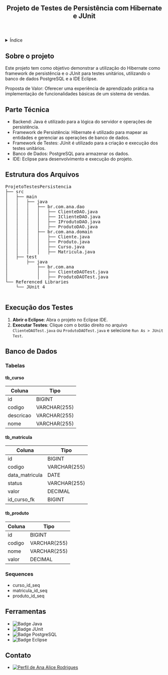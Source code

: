 <!DOCTYPE html>
<html lang="pt-br">
<head>
    <meta charset="UTF-8">
    <meta name="viewport" content="width=device-width, initial-scale=1.0">
    <meta name="description" content="Projeto de Testes de Persistência com Hibernate e JUnit">
    <meta name="keywords" content="Java, PostgreSQL, JUnit, Eclipse">
    <meta name="author" content="Ana Alice Rodrigues">

</head>
<body>

<header>
    <h2>Projeto de Testes de Persistência com Hibernate e JUnit</h2>
</header>

<details>
    <summary>Índice</summary>
    <ol>
        <li><a href="#sobre-o-projeto">Sobre o projeto</a></li>
        <li><a href="#parte-tecnica">Parte Técnica</a></li>
        <li><a href="#estrutura-dos-arquivos">Estrutura dos Arquivos</a></li>
        <li><a href="#execucao-dos-testes">Execução dos Testes</a></li>
        <li><a href="#banco-de-dados">Banco de Dados</a></li>
        <li><a href="#ferramentas">Ferramentas</a></li>
        <li><a href="#contato">Contato</a></li>
    </ol>
</details>

<section id="sobre-o-projeto">
    <h2>Sobre o projeto</h2>
    <p>
        Este projeto tem como objetivo demonstrar a utilização do Hibernate como framework de persistência e o JUnit para testes unitários, utilizando o banco de dados PostgreSQL e a IDE Eclipse.
    </p>
    <p>
        Proposta de Valor: Oferecer uma experiência de aprendizado prática na implementação de funcionalidades básicas de um sistema de vendas.
    </p>
</section>

<section id="parte-tecnica">
    <h2>Parte Técnica</h2>
    <ul>
        <li>Backend: Java é utilizado para a lógica do servidor e operações de persistência.</li>
        <li>Framework de Persistência: Hibernate é utilizado para mapear as entidades e gerenciar as operações de banco de dados.</li>
        <li>Framework de Testes: JUnit é utilizado para a criação e execução dos testes unitários.</li>
        <li>Banco de Dados: PostgreSQL para armazenar os dados.</li>
        <li>IDE: Eclipse para desenvolvimento e execução do projeto.</li>
    </ul>
</section>

<section id="estrutura-dos-arquivos">
    <h2>Estrutura dos Arquivos</h2>
    <pre>
ProjetoTestesPersistencia
├── src
│   ├── main
│   │   ├── java
│   │   │   ├── br.com.ana.dao
│   │   │   │   ├── ClienteDAO.java
│   │   │   │   ├── IClienteDAO.java
│   │   │   │   ├── IProdutoDAO.java
│   │   │   │   ├── ProdutoDAO.java
│   │   │   ├── br.com.ana.domain
│   │   │   │   ├── Cliente.java
│   │   │   │   ├── Produto.java
│   │   │   │   ├── Curso.java
│   │   │   │   ├── Matricula.java
│   ├── test
│       ├── java
│           ├── br.com.ana
│           │   ├── ClienteDAOTest.java
│           │   ├── ProdutoDAOTest.java
└── Referenced Libraries
    └── JUnit 4
    </pre>
</section>

<section id="execucao-dos-testes">
    <h2>Execução dos Testes</h2>
    <ol>
        <li><strong>Abrir o Eclipse</strong>: Abra o projeto no Eclipse IDE.</li>
        <li><strong>Executar Testes</strong>: Clique com o botão direito no arquivo <code>ClienteDAOTest.java</code> ou <code>ProdutoDAOTest.java</code> e selecione <code>Run As > JUnit Test</code>.</li>
    </ol>
</section>

<section id="banco-de-dados">
    <h2>Banco de Dados</h2>
    <h3>Tabelas</h3>
    <h4>tb_curso</h4>
    <table>
        <thead>
            <tr>
                <th>Coluna</th>
                <th>Tipo</th>
            </tr>
        </thead>
        <tbody>
            <tr>
                <td>id</td>
                <td>BIGINT</td>
            </tr>
            <tr>
                <td>codigo</td>
                <td>VARCHAR(255)</td>
            </tr>
            <tr>
                <td>descricao</td>
                <td>VARCHAR(255)</td>
            </tr>
            <tr>
                <td>nome</td>
                <td>VARCHAR(255)</td>
            </tr>
        </tbody>
    </table>
    <h4>tb_matricula</h4>
    <table>
        <thead>
            <tr>
                <th>Coluna</th>
                <th>Tipo</th>
            </tr>
        </thead>
        <tbody>
            <tr>
                <td>id</td>
                <td>BIGINT</td>
            </tr>
            <tr>
                <td>codigo</td>
                <td>VARCHAR(255)</td>
            </tr>
            <tr>
                <td>data_matricula</td>
                <td>DATE</td>
            </tr>
            <tr>
                <td>status</td>
                <td>VARCHAR(255)</td>
            </tr>
            <tr>
                <td>valor</td>
                <td>DECIMAL</td>
            </tr>
            <tr>
                <td>id_curso_fk</td>
                <td>BIGINT</td>
            </tr>
        </tbody>
    </table>
    <h4>tb_produto</h4>
    <table>
        <thead>
            <tr>
                <th>Coluna</th>
                <th>Tipo</th>
            </tr>
        </thead>
        <tbody>
            <tr>
                <td>id</td>
                <td>BIGINT</td>
            </tr>
            <tr>
                <td>codigo</td>
                <td>VARCHAR(255)</td>
            </tr>
            <tr>
                <td>nome</td>
                <td>VARCHAR(255)</td>
            </tr>
            <tr>
                <td>valor</td>
                <td>DECIMAL</td>
            </tr>
        </tbody>
    </table>
    <h3>Sequences</h3>
    <ul>
        <li>curso_id_seq</li>
        <li>matricula_id_seq</li>
        <li>produto_id_seq</li>
    </ul>
</section>

<section id="ferramentas">
    <h2>Ferramentas</h2>
    <ul>
        <li><img src="https://img.shields.io/badge/Java-007396?style=for-the-badge&logo=java&logoColor=white" alt="Badge Java"></li>
        <li><img src="https://img.shields.io/badge/JUnit-25A162?style=for-the-badge&logo=junit5&logoColor=white" alt="Badge JUnit"></li>
        <li><img src="https://img.shields.io/badge/PostgreSQL-336791?style=for-the-badge&logo=postgresql&logoColor=white" alt="Badge PostgreSQL"></li>
        <li><img src="https://img.shields.io/badge/Eclipse-2C2255?style=for-the-badge&logo=eclipse&logoColor=white" alt="Badge Eclipse"></li>
    </ul>
</section>

<section id="contato">
    <h2>Contato</h2>
    <ul>
        <li><a href="https://linktr.ee/anaeanali5" target="_blank"><img src="https://img.shields.io/badge/Ana_Alice_Rodrigues-blue?style=for-the-badge" alt="Perfil de Ana Alice Rodrigues"></a></li>
    </ul>
</section>

</body>
</html>
